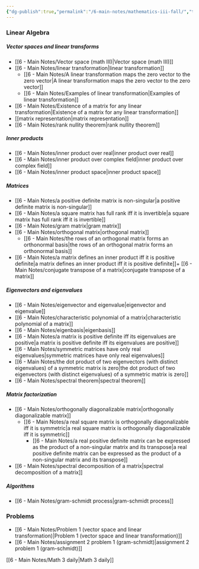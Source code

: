 ```yaml
---
{"dg-publish":true,"permalink":"/6-main-notes/mathematics-iii-fall/","tags":["moc"]}
---
```


### Linear Algebra

##### Vector spaces and linear transforms
+ [[6 - Main Notes/Vector space (math III)\|Vector space (math III)]]
+ [[6 - Main Notes/linear transformation\|linear transformation]]
	+ [[6 - Main Notes/A linear transformation maps the zero vector to the zero vector\|A linear transformation maps the zero vector to the zero vector]]
	+ [[6 - Main Notes/Examples of linear transformation\|Examples of linear transformation]]
+ [[6 - Main Notes/Existence of a matrix for any linear transformation\|Existence of a matrix for any linear transformation]]
+ [[matrix representation\|matrix representation]]
+ [[6 - Main Notes/rank nullity theorem\|rank nullity theorem]]
##### Inner products
+ [[6 - Main Notes/inner product over real\|inner product over real]]
+ [[6 - Main Notes/inner product over complex field\|inner product over complex field]]
+ [[6 - Main Notes/inner product space\|inner product space]]
##### Matrices
+ [[6 - Main Notes/a positive definite matrix is non-singular\|a positive definite matrix is non-singular]]
+ [[6 - Main Notes/a square matrix has full rank iff it is invertible\|a square matrix has full rank iff it is invertible]]
+ [[6 - Main Notes/gram matrix\|gram matrix]]
+ [[6 - Main Notes/orthogonal matrix\|orthogonal matrix]]
	+ [[6 - Main Notes/the rows of an orthogonal matrix forms an orthonormal basis\|the rows of an orthogonal matrix forms an orthonormal basis]]
+ [[6 - Main Notes/a matrix defines an inner product iff it is positive definite\|a matrix defines an inner product iff it is positive definite]]+ [[6 - Main Notes/conjugate transpose of a matrix\|conjugate transpose of a matrix]]
##### Eigenvectors and eigenvalues
+ [[6 - Main Notes/eigenvector and eigenvalue\|eigenvector and eigenvalue]]
+ [[6 - Main Notes/characteristic polynomial of a matrix\|characteristic polynomial of a matrix]]
+ [[6 - Main Notes/eigenbasis\|eigenbasis]]
+  [[6 - Main Notes/a matrix is positive definite iff its eigenvalues are positive\|a matrix is positive definite iff its eigenvalues are positive]]
+ [[6 - Main Notes/symmetric matrices have only real eigenvalues\|symmetric matrices have only real eigenvalues]]
+ [[6 - Main Notes/the dot product of two eigenvectors (with distinct eigenvalues) of a symmetric matrix is zero\|the dot product of two eigenvectors (with distinct eigenvalues) of a symmetric matrix is zero]]
+ [[6 - Main Notes/spectral theorem\|spectral theorem]]
##### Matrix factorization
+ [[6 - Main Notes/orthogonally diagonalizable matrix\|orthogonally diagonalizable matrix]]
	+ [[6 - Main Notes/a real square matrix is orthogonally diagonalizable iff it is symmetric\|a real square matrix is orthogonally diagonalizable iff it is symmetric]]
		+ [[6 - Main Notes/a real positive definite matrix can be expressed as the product of a non-singular matrix and its transpose\|a real positive definite matrix can be expressed as the product of a non-singular matrix and its transpose]]
+ [[6 - Main Notes/spectral decomposition of a matrix\|spectral decomposition of a matrix]]
##### Algorithms
+ [[6 - Main Notes/gram-schmidt process\|gram-schmidt process]]
### Problems
+ [[6 - Main Notes/Problem 1 (vector space and linear transformation)\|Problem 1 (vector space and linear transformation)]]
+ [[6 - Main Notes/assignment 2 problem 1 (gram-schmidt)\|assignment 2 problem 1 (gram-schmidt)]]

[[6 - Main Notes/Math 3 daily\|Math 3 daily]]